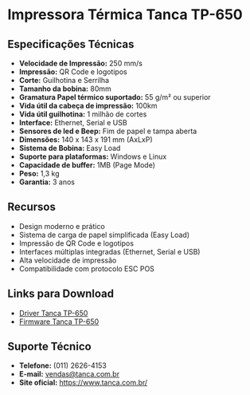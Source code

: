 # Impressora Térmica Tanca TP-650

## Especificações Técnicas

- **Velocidade de Impressão:** 250 mm/s
- **Impressão:** QR Code e logotipos
- **Corte:** Guilhotina e Serrilha
- **Tamanho da bobina:** 80mm
- **Gramatura Papel térmico suportado:** 55 g/m² ou superior
- **Vida útil da cabeça de impressão:** 100km
- **Vida útil guilhotina:** 1 milhão de cortes
- **Interface:** Ethernet, Serial e USB
- **Sensores de led e Beep:** Fim de papel e tampa aberta
- **Dimensões:** 140 x 143 x 191 mm (AxLxP)
- **Sistema de Bobina:** Easy Load
- **Suporte para plataformas:** Windows e Linux
- **Capacidade de buffer:** 1MB (Page Mode)
- **Peso:** 1,3 kg
- **Garantia:** 3 anos

## Recursos

- Design moderno e prático
- Sistema de carga de papel simplificada (Easy Load)
- Impressão de QR Code e logotipos
- Interfaces múltiplas integradas (Ethernet, Serial e USB)
- Alta velocidade de impressão
- Compatibilidade com protocolo ESC POS

## Links para Download

- [Driver Tanca TP-650](https://www.bztech.com.br/downloads/driver-tanca-tp-650)
- [Firmware Tanca TP-650](https://www.bztech.com.br/downloads/firmware-tanca-tp-650)

## Suporte Técnico

- **Telefone:** (011) 2626-4153
- **E-mail:** vendas@tanca.com.br
- **Site oficial:** https://www.tanca.com.br/ 